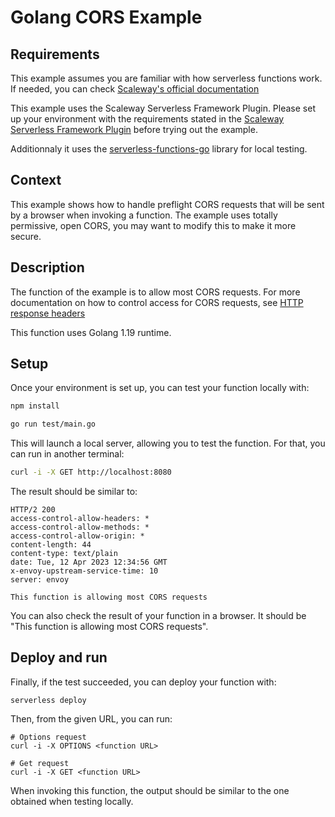 # Golang CORS Example

## Requirements

This example assumes you are familiar with how serverless functions work. If needed, you can check [Scaleway's official documentation](https://www.scaleway.com/en/docs/serverless/functions/quickstart/)

This example uses the Scaleway Serverless Framework Plugin. Please set up your environment with the requirements stated in the [Scaleway Serverless Framework Plugin](https://github.com/scaleway/serverless-scaleway-functions) before trying out the example.

Additionnaly it uses the [serverless-functions-go](https://github.com/scaleway/serverless-functions-go) library for local testing.

## Context

This example shows how to handle preflight CORS requests that will be sent by a browser when invoking a function. The example uses totally permissive, open CORS, you may want to modify this to make it more secure.

## Description

The function of the example is to allow most CORS requests. For more documentation on how to control access for CORS requests, see [HTTP response headers](https://developer.mozilla.org/en-US/docs/Web/HTTP/CORS#the_http_response_headers)

This function uses Golang 1.19 runtime.

## Setup

Once your environment is set up, you can test your function locally with:

```sh
npm install 

go run test/main.go
```

This will launch a local server, allowing you to test the function. For that, you can run in another terminal:

```sh
curl -i -X GET http://localhost:8080
```

The result should be similar to:

```console
HTTP/2 200
access-control-allow-headers: *
access-control-allow-methods: *
access-control-allow-origin: *
content-length: 44
content-type: text/plain
date: Tue, 12 Apr 2023 12:34:56 GMT
x-envoy-upstream-service-time: 10
server: envoy

This function is allowing most CORS requests
```

You can also check the result of your function in a browser. It should be "This function is allowing most CORS requests".

## Deploy and run

Finally, if the test succeeded, you can deploy your function with:

```console
serverless deploy
```

Then, from the given URL, you can run:

```console
# Options request
curl -i -X OPTIONS <function URL>

# Get request
curl -i -X GET <function URL>
```

When invoking this function, the output should be similar to the one obtained when testing locally.
